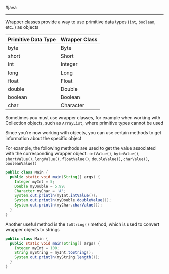 #java

---

Wrapper classes provide a way to use primitive data types (`int`, `boolean`, etc..) as objects

| Primitive Data Type | Wrapper Class |
| ------------------- | ------------- |
| byte                | Byte          |
| short               | Short         |
| int                 | Integer       |
| long                | Long          |
| float               | Float         |
| double              | Double        |
| boolean             | Boolean       |
| char                | Character     |

Sometimes you must use wrapper classes, for example when working with Collection objects, such as `ArrayList`, where primitive types cannot be used

Since you're now working with objects, you can use certain methods to get information about the specific object

For example, the following methods are used to get the value associated with the corresponding wrapper object: `intValue()`, `byteValue()`, `shortValue()`, `longValue()`, `floatValue()`, `doubleValue()`, `charValue()`, `booleanValue()`

```java
public class Main {
  public static void main(String[] args) {
    Integer myInt = 5;
    Double myDouble = 5.99;
    Character myChar = 'A';
    System.out.println(myInt.intValue());
    System.out.println(myDouble.doubleValue());
    System.out.println(myChar.charValue());
  }
}
```

Another useful method is the `toString()` method, which is used to convert wrapper objects to strings

```java
public class Main {
  public static void main(String[] args) {
    Integer myInt = 100;
    String myString = myInt.toString();
    System.out.println(myString.length());
  }
}
```